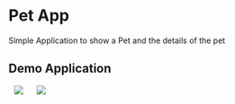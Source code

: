 # Pet App

Simple Application to show a Pet and the details of the pet

## Demo Application






 <p>
    
   <img src= "https://github.com/user-attachments/assets/9873cf98-127b-4eb8-bc42-d1ade7e7c389" hspace="10" >
   <img src= "https://github.com/user-attachments/assets/36c132dc-a5fc-4fea-b3c0-0cd0938751ab" hspace="10">  
 </p>   
  
 





  

